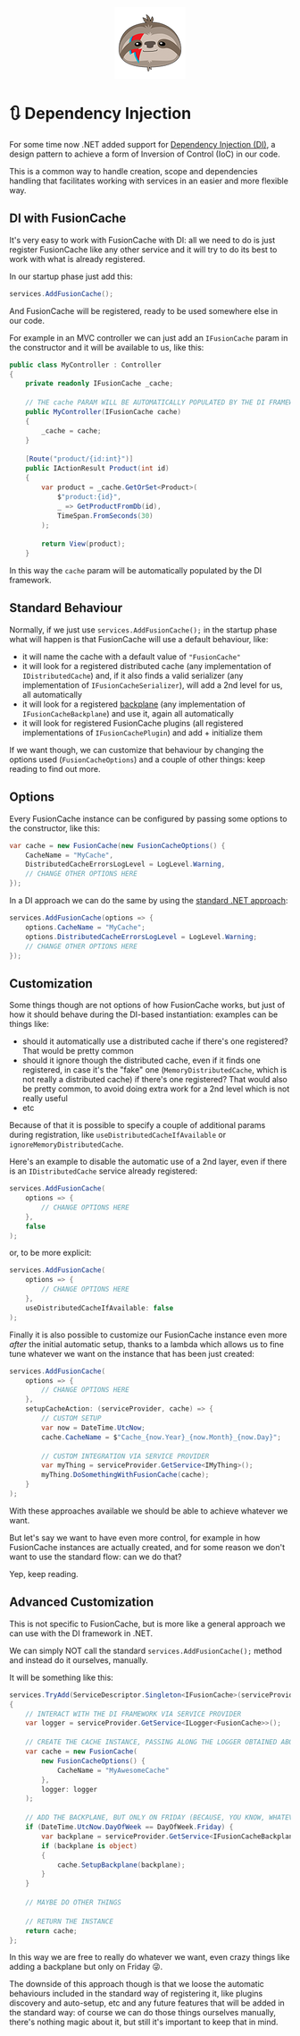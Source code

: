 <div align="center">

![FusionCache logo](logo-128x128.png)

</div>

# 🔃 Dependency Injection

For some time now .NET added support for [Dependency Injection (DI)](https://docs.microsoft.com/en-us/dotnet/core/extensions/dependency-injection), a design pattern to achieve a form of Inversion of Control (IoC) in our code.

This is a common way to handle creation, scope and dependencies handling that facilitates working with services in an easier and more flexible way.

## DI with FusionCache

It's very easy to work with FusionCache with DI: all we need to do is just register FusionCache like any other service and it will try to do its best to work with what is already registered.

In our startup phase just add this:

```csharp
services.AddFusionCache();
```

And FusionCache will be registered, ready to be used somewhere else in our code.

For example in an MVC controller we can just add an `IFusionCache` param in the constructor and it will be available to us, like this:

```csharp
public class MyController : Controller
{
    private readonly IFusionCache _cache;

    // THE cache PARAM WILL BE AUTOMATICALLY POPULATED BY THE DI FRAMEWORK
    public MyController(IFusionCache cache)
    {
        _cache = cache;
    }

    [Route("product/{id:int}")]
    public IActionResult Product(int id)
    {
        var product = _cache.GetOrSet<Product>(
            $"product:{id}",
            _ => GetProductFromDb(id),
            TimeSpan.FromSeconds(30)
        );

        return View(product);
    }
```

In this way the `cache` param will be automatically populated by the DI framework.

## Standard Behaviour

Normally, if we just use `services.AddFusionCache();` in the startup phase what will happen is that FusionCache will use a default behaviour, like:

- it will name the cache with a default value of `"FusionCache"`
- it will look for a registered distributed cache (any implementation of `IDistributedCache`) and, if it also finds a valid serializer (any implementation of `IFusionCacheSerializer`), will add a 2nd level for us, all automatically
- it will look for a registered [backplane](Backplane.md) (any implementation of `IFusionCacheBackplane`) and use it, again all automatically
- it will look for registered FusionCache plugins (all registered implementations of `IFusionCachePlugin`) and add + initialize them

If we want though, we can customize that behaviour by changing the options used (`FusionCacheOptions`) and a couple of other things: keep reading to find out more.

## Options

Every FusionCache instance can be configured by passing some options to the constructor, like this:

```csharp
var cache = new FusionCache(new FusionCacheOptions() {
    CacheName = "MyCache",
    DistributedCacheErrorsLogLevel = LogLevel.Warning,
	// CHANGE OTHER OPTIONS HERE
});
```

In a DI approach we can do the same by using the [standard .NET approach](https://docs.microsoft.com/en-us/dotnet/core/extensions/options-library-authors):

```csharp
services.AddFusionCache(options => {
	options.CacheName = "MyCache";
    options.DistributedCacheErrorsLogLevel = LogLevel.Warning;
	// CHANGE OTHER OPTIONS HERE
});
```

## Customization

Some things though are not options of how FusionCache works, but just of how it should behave during the DI-based instantiation: examples can be things like:
- should it automatically use a distributed cache if there's one registered? That would be pretty common
- should it ignore though the distributed cache, even if it finds one registered, in case it's the "fake" one (`MemoryDistributedCache`, which is not really a distributed cache) if there's one registered? That would also be pretty common, to avoid doing extra work for a 2nd level which is not really useful
- etc

Because of that it is possible to specify a couple of additional params during registration, like `useDistributedCacheIfAvailable` or `ignoreMemoryDistributedCache`.

Here's an example to disable the automatic use of a 2nd layer, even if there is an `IDistributedCache` service already registered:

```csharp
services.AddFusionCache(
    options => {
	    // CHANGE OPTIONS HERE
    },
    false
);
```

or, to be more explicit:

```csharp
services.AddFusionCache(
    options => {
	    // CHANGE OPTIONS HERE
    },
    useDistributedCacheIfAvailable: false
);
```

Finally it is also possible to customize our FusionCache instance even more *after* the initial automatic setup, thanks to a lambda which allows us to fine tune whatever we want on the instance that has been just created:

```csharp
services.AddFusionCache(
    options => {
	    // CHANGE OPTIONS HERE
    },
    setupCacheAction: (serviceProvider, cache) => {
        // CUSTOM SETUP
        var now = DateTime.UtcNow;
        cache.CacheName = $"Cache_{now.Year}_{now.Month}_{now.Day}";

        // CUSTOM INTEGRATION VIA SERVICE PROVIDER
        var myThing = serviceProvider.GetService<IMyThing>();
        myThing.DoSomethingWithFusionCache(cache);
    }
);
```

With these approaches available we should be able to achieve whatever we want.

But let's say we want to have even more control, for example in how FusionCache instances are actually created, and for some reason we don't want to use the standard flow: can we do that?

Yep, keep reading.

## Advanced Customization

This is not specific to FusionCache, but is more like a general approach we can use with the DI framework in .NET.

We can simply NOT call the standard `services.AddFusionCache();` method and instead do it ourselves, manually.

It will be something like this:

```csharp
services.TryAdd(ServiceDescriptor.Singleton<IFusionCache>(serviceProvider =>
{
    // INTERACT WITH THE DI FRAMEWORK VIA SERVICE PROVIDER
    var logger = serviceProvider.GetService<ILogger<FusionCache>>();

    // CREATE THE CACHE INSTANCE, PASSING ALONG THE LOGGER OBTAINED ABOVE
    var cache = new FusionCache(
        new FusionCacheOptions() {
            CacheName = "MyAwesomeCache"
        },
        logger: logger
    );
    
    // ADD THE BACKPLANE, BUT ONLY ON FRIDAY (BECAUSE, YOU KNOW, WHATEVER :D)
    if (DateTime.UtcNow.DayOfWeek == DayOfWeek.Friday) {
        var backplane = serviceProvider.GetService<IFusionCacheBackplane>();
        if (backplane is object)
        {
            cache.SetupBackplane(backplane);
        }
    }

    // MAYBE DO OTHER THINGS

    // RETURN THE INSTANCE
    return cache;
};
```

In this way we are free to really do whatever we want, even crazy things like adding a backplane but only on Friday 😜.

The downside of this approach though is that we loose the automatic behaviours included in the standard way of registering it, like plugins discovery and auto-setup, etc and any future features that will be added in the standard way: of course we can do those things ourselves manually, there's nothing magic about it, but still it's important to keep that in mind.